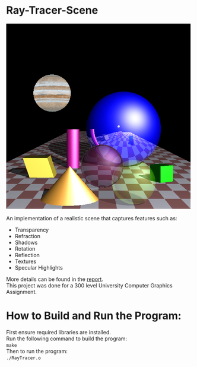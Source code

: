 # Ray-Tracer-Scene

![scene](/images/raytracer.png) 

An implementation of a realistic scene that captures features such as:
- Transparency
- Refraction
- Shadows 
- Rotation 
- Reflection
- Textures 
- Specular Highlights </a>

More details can be found in the [report](docs/report.pdf).\
This project was done for a 300 level University Computer Graphics Assignment. 

# How to Build and Run the Program:

First ensure required libraries are installed.\
Run the following command to build the program:\
```make``` \
Then to run the program:\
```./RayTracer.o``` 
